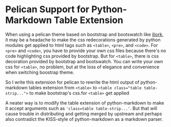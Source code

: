# Pelican Support for Python-Markdown Table Extension

When using a pelican theme based on bootstrap and bootswatch like [iliork](http://github.com/yuex/pelican-iliork), it may be a headache to make the css redecorations generated by python modules get applied to html tags such as `<table>`, `<pre>`, and `<code>`. For `<pre>` and `<code>`, you have to provide your own css files because there's no code highlighting css provided by bootstrap. But for `<table>`, there is css decoration provided by bootstrap and bootswatch. You can write your own css for `<table>`, no problem, but at the loss of elegance and convenience when switching boostrap theme.

So I write this extension for pelican to rewrite the html output of python-markdown tables extension from `<table>` to `<table class="table table-strip...">` to make bootstrap's css.for `<table>` get applied

A neater way is to modify the table extension of python-markdown to make it accept arguments such as `'class=table table-strip...'`. But that will cause trouble in distributing and getting merged by upstream and perhaps also contradict the KISS-style of python-markdown as a markdown parser.
